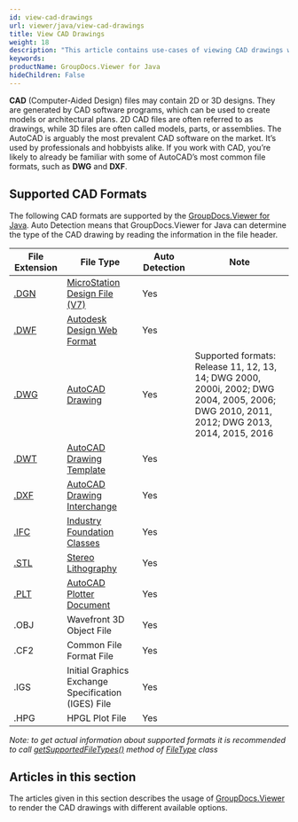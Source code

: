 ```yaml
---
id: view-cad-drawings
url: viewer/java/view-cad-drawings
title: View CAD Drawings
weight: 18
description: "This article contains use-cases of viewing CAD drawings with GroupDocs.Viewer within your Java applications."
keywords: 
productName: GroupDocs.Viewer for Java
hideChildren: False
---
```

**CAD** (Computer-Aided Design) files may contain 2D or 3D designs. They are generated by CAD software programs, which can be used to create models or architectural plans. 2D CAD files are often referred to as drawings, while 3D files are often called models, parts, or assemblies. The AutoCAD is arguably the most prevalent CAD software on the market. It’s used by professionals and hobbyists alike. If you work with CAD, you’re likely to already be familiar with some of AutoCAD’s most common file formats, such as **DWG** and **DXF**.   

## Supported CAD Formats

The following CAD formats are supported by the [GroupDocs.Viewer for Java](https://products.groupdocs.com/viewer/java). Auto Detection means that GroupDocs.Viewer for Java can determine the type of the CAD drawing by reading the information in the file header.

| File Extension | File Type | Auto Detection | Note |
| --- | --- | --- | --- |
| [.DGN](https://wiki.fileformat.com/cad/dgn) | [MicroStation Design File (V7)](https://wiki.fileformat.com/cad/dgn) | Yes |   |
| [.DWF](https://wiki.fileformat.com/cad/dwf) | [Autodesk Design Web Format](https://wiki.fileformat.com/cad/dwf) | Yes |   |
| [.DWG](https://wiki.fileformat.com/cad/dwg) | [AutoCAD Drawing](https://wiki.fileformat.com/cad/dwg) | Yes | Supported formats: Release 11, 12, 13, 14; DWG 2000, 2000i, 2002; DWG 2004, 2005, 2006; DWG 2010, 2011, 2012; DWG 2013, 2014, 2015, 2016 |
| [.DWT](https://wiki.fileformat.com/cad/dwt) | [AutoCAD Drawing Template](https://wiki.fileformat.com/cad/dwt) | Yes |   |
| [.DXF](https://wiki.fileformat.com/cad/dxf) | [AutoCAD Drawing Interchange](https://wiki.fileformat.com/cad/dxf) | Yes |   |
| [.IFC](https://wiki.fileformat.com/cad/ifc) | [Industry Foundation Classes](https://wiki.fileformat.com/cad/ifc) | Yes |   |
| [.STL](https://wiki.fileformat.com/cad/stl) | [Stereo Lithography](https://wiki.fileformat.com/cad/stl) | Yes |   |
| [.PLT](https://wiki.fileformat.com/cad/plt) | [AutoCAD Plotter Document](https://wiki.fileformat.com/cad/plt) | Yes |   |
| .OBJ | Wavefront 3D Object File | Yes |   |
| .CF2 | Common File Format File | Yes |   |
| .IGS | Initial Graphics Exchange Specification (IGES) File | Yes |   |
| .HPG | HPGL Plot File | Yes |   |

*Note:* _to get actual information about supported formats it is recommended to call [getSupportedFileTypes()](https://apireference.groupdocs.com/viewer/java/com.groupdocs.viewer/FileType#getSupportedFileTypes()) method of [FileType](https://apireference.groupdocs.com/viewer/java/com.groupdocs.viewer/FileType) class_

## Articles in this section

The articles given in this section describes the usage of [GroupDocs.Viewer](https://products.groupdocs.com/viewer) to render the CAD drawings with different available options.
